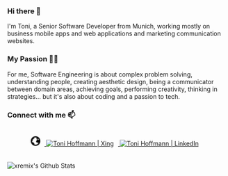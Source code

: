 ### Hi there 👋

I'm Toni, a Senior Software Developer from Munich, working mostly on business mobile apps and web applications and marketing communication websites.

### My Passion 👨‍💻

For me, Software Engineering is about complex problem solving, understanding people, creating aesthetic design, being a communicator between domain areas, achieving goals, performing creativity, thinking in strategies... but it's also about coding and a passion to tech.

<!--

Here are some ideas to get you started:

- 🔭 I’m currently working on ...
- 🌱 I’m currently learning ...
- 👯 I’m looking to collaborate on ...
- 🤔 I’m looking for help with ...
- 💬 Ask me about ...
- 📫 How to reach me: ...
- 😄 Pronouns: ...
- ⚡ Fun fact: ...
-->




### Connect with me 📫

<br />

<div align="center">
  <a href="https://www.toni-hoffmann.com">
      <img src="https://raw.githubusercontent.com/iconic/open-iconic/master/svg/globe.svg" style="width: 22px; margin-right:10px;" alt="Toni Hoffmann | Homepage">
  </a>
  <a href="https://www.toni-hoffmann.com">
      <img src="https://cdn.jsdelivr.net/npm/simple-icons@v3/icons/xing.svg" style="width: 22px; margin-right:10px;" alt="Toni Hoffmann | Xing">
  </a>
  <a href="https://www.toni-hoffmann.com">
      <img src="https://cdn.jsdelivr.net/npm/simple-icons@v3/icons/linkedin.svg" style="width: 22px; margin-right:10px;" alt="Toni Hoffmann | LinkedIn">
  </a>
</div>

<br />

<br />

<img align="left" alt="xremix's Github Stats" src="https://github-readme-stats.vercel.app/api?username=xremix&show_icons=true&hide_border=true" />


[website]: https://www.toni-hoffmann.com
[linkedin]: https://www.linkedin.com/in/toni-hoffmann-munich/
[xing]: https://www.xing.com/profile/Toni_Hoffmann7/
